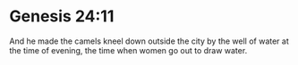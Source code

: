 # Genesis 24:11

And he made the camels kneel down outside the city by the well of water at the time of evening, the time when women go out to draw water.
